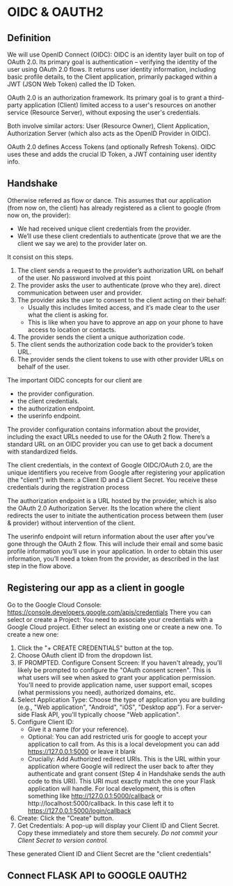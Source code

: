 # OIDC & OAUTH2
## Definition
We will use OpenID Connect (OIDC): OIDC is an identity layer built on top of OAuth 2.0. Its primary goal is authentication – verifying the identity of the user using OAuth 2.0 flows. It returns user identity information, including basic profile details, to the Client application, primarily packaged within a JWT (JSON Web Token) called the ID Token.

OAuth 2.0 is an authorization framework. Its primary goal is to grant a third-party application (Client) limited access to a user's resources on another service (Resource Server), without exposing the user's credentials.

Both involve similar actors: User (Resource Owner), Client Application, Authorization Server (which also acts as the OpenID Provider in OIDC).

OAuth 2.0 defines Access Tokens (and optionally Refresh Tokens). OIDC uses these and adds the crucial ID Token, a JWT containing user identity info.

## Handshake
Otherwise referred as flow or dance. This assumes that our application (from now on, the client) has already registered as a client to google (from now on, the provider):
- We had received unique client credentials from the provider.
- We’ll use these client credentials to authenticate (prove that we are the client we say we are) to the provider later on.

It consist on this steps.

1. The client sends a request to the provider’s authorization URL on behalf of the user. No password involved at this point
2. The provider asks the user to authenticate (prove who they are). direct communication between user and provider.
3. The provider asks the user to consent to the client acting on their behalf:
    - Usually this includes limited access, and it’s made clear to the user what the client is asking for.
    - This is like when you have to approve an app on your phone to have access to location or contacts.
4. The provider sends the client a unique authorization code.
5. The client sends the authorization code back to the provider’s token URL.
6. The provider sends the client tokens to use with other provider URLs on behalf of the user.

The important OIDC concepts for our client are
- the provider configuration.
- the client credentials.
- the authorization endpoint.
- the userinfo endpoint.

The provider configuration contains information about the provider, including the exact URLs needed to use for the OAuth 2 flow. There’s a standard URL on an OIDC provider you can use to get back a document with standardized fields.

The client credentials, in the context of Google OIDC/OAuth 2.0, are the unique identifiers you receive from Google after registering your application (the "client") with them: a Client ID and a Client Secret. You receive these credentials during the registration process

The authorization endpoint is a URL hosted by the provider, which is also the OAuth 2.0 Authorization Server. Its the location where the client redirects the user to initiate the authentication process between them (user & provider) without intervention of the client.

The userinfo endpoint will return information about the user after you’ve gone through the OAuth 2 flow. This will include their email and some basic profile information you’ll use in your application. In order to obtain this user information, you’ll need a token from the provider, as described in the last step in the flow above.

## Registering our app as a client in google

Go to the Google Cloud Console: https://console.developers.google.com/apis/credentials
There you can select or create a Project: You need to associate your credentials with a Google Cloud project. Either select an existing one or create a new one. To create a new one: 
1. Click the "+ CREATE CREDENTIALS" button at the top.
2. Choose OAuth client ID from the dropdown list.
3. IF PROMPTED. Configure Consent Screen: If you haven't already, you'll likely be prompted to configure the "OAuth consent screen". This is what users will see when asked to grant your application permission. You'll need to provide application name, user support email, scopes (what permissions you need), authorized domains, etc.
4. Select Application Type: Choose the type of application you are building (e.g., "Web application", "Android", "iOS", "Desktop app"). For a server-side Flask API, you'll typically choose "Web application".
5. Configure Client ID:
    - Give it a name (for your reference).
    - Optional: You can add restricted uris for google to accept your application to call from. As this is a local development you can add https://127.0.0.1:5000 or leave it blank
    - Crucially: Add Authorized redirect URIs. This is the URL within your application where Google will redirect the user back to after they authenticate and grant consent (Step 4 in Handshake sends the auth code to this URI). This URI must exactly match the one your Flask application will handle. For local development, this is often something like http://127.0.0.1:5000/callback or http://localhost:5000/callback. In this case left it to https://127.0.0.1:5000/login/callback
6. Create: Click the "Create" button.
7. Get Credentials: A pop-up will display your Client ID and Client Secret. Copy these immediately and store them securely. *Do not commit your Client Secret to version control.*

These generated Client ID and Client Secret are the "client credentials"

## Connect FLASK API to GOOGLE OAUTH2


